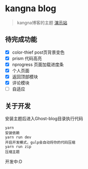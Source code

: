 # kangna blog

> kangna博客的主题 [演示站](https://kangna.moe)

## 待完成功能
- [x] color-thief post页背景变色
- [x] prism 代码高亮
- [x] nprogress 页面加载进度条
- [x] 个人页面
- [x] 返回顶部模块
- [x] 评论模块
- [ ] 自适应

## 关于开发

安装主题后进入Ghost-blog目录执行代码

```code
yarn
安装依赖
yarn run dev
开启开发模式，gulp会自动将你的代码压缩
yarn run zip
压缩主题
```

开发中:D

